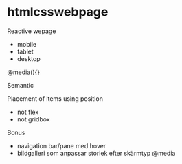 # htmlcsswebpage

Reactive wepage
- mobile
- tablet
- desktop

@media(){}

Semantic

Placement of items using position
- not flex
- not gridbox


Bonus
- navigation bar/pane med hover
- bildgalleri som anpassar storlek efter skärmtyp @media
